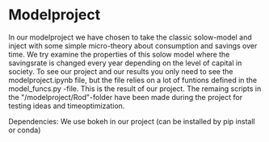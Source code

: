 # Modelproject
In our modelproject we have chosen to take the classic solow-model and inject with some simple micro-theory about consumption and savings over time. We try examine the properties of this solow model where the savingsrate is changed every year depending on the level of capital in society.
To see our project and our results you only need to see the modelproject.ipynb file, but the file relies on a lot of funtions defined in the model_funcs.py -file. This is the result of our project. The remaing scripts in the "/modelproject/Rod"-folder have been made during the project for testing ideas and timeoptimization. 

Dependencies:
We use bokeh in our project (can be installed by pip install or conda)
